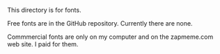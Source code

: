 This directory is for fonts.

Free fonts are in the GitHub repository. Currently there are none.

Commmercial fonts are only on my computer and on the zapmeme.com web site. I paid for them.
